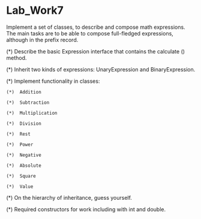 # Lab_Work7

Implement a set of classes, to describe and compose math expressions. The main tasks are to be able to compose full-fledged expressions, although in the prefix record.

(*) Describe the basic Expression interface that contains the calculate () method.

(*) Inherit two kinds of expressions: UnaryExpression and BinaryExpression.

(*) Implement functionality in classes:
    
    (*)  Addition
    
    (*)  Subtraction
    
    (*)  Multiplication
    
    (*)  Division
    
    (*)  Rest
    
    (*)  Power
    
    (*)  Negative
    
    (*)  Absolute
    
    (*)  Square
    
    (*)  Value

(*) On the hierarchy of inheritance, guess yourself.

(*) Required constructors for work including with int and double.
